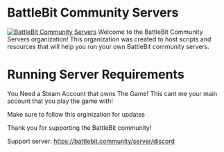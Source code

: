# BattleBit Community Servers
[![BattleBit Community Servers](https://raw.githubusercontent.com/BattleBit-Community-Servers/files/main/website/BBCS_Black%20Large%20Wide.png)](https://battlebit.community/)
Welcome to the BattleBit Community Servers organization! This organization was created to host scripts and resources that will help you run your own BattleBit community servers.

# Running Server Requirements
You Need a Steam Account that owns The Game! This cant me your main account that you play the game with!


Make sure to follow this orginization for updates

Thank you for supporting the BattleBit community!

Support server: https://battlebit.community/server/discord
